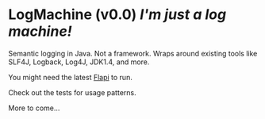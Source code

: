 LogMachine (v0.0)
*I'm just a log machine!*
==========

Semantic logging in Java.
Not a framework. Wraps around existing tools like SLF4J, Logback, Log4J, JDK1.4, and more.

You might need the latest [Flapi](https://github.com/UnquietCode/Flapi) to run.

Check out the tests for usage patterns.

More to come...
